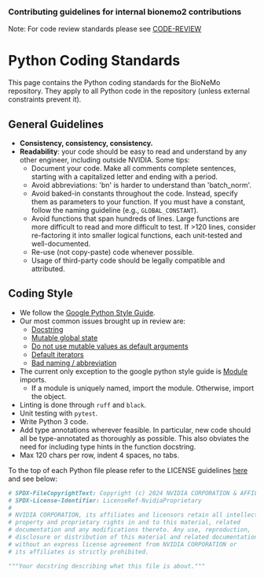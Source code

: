 ### Contributing guidelines for internal bionemo2 contributions
Note: For code review standards please see [CODE-REVIEW](CODE-REVIEW.md)


# Python Coding Standards

This page contains the Python coding standards for the BioNeMo repository. They apply to all Python code in the repository (unless external constraints prevent it).

## General Guidelines

- **Consistency, consistency, consistency.**
- **Readability**: your code should be easy to read and understand by any other engineer, including outside NVIDIA. Some tips:
  - Document your code. Make all comments complete sentences, starting with a capitalized letter and ending with a period.
  - Avoid abbreviations: 'bn' is harder to understand than 'batch_norm'.
  - Avoid baked-in constants throughout the code. Instead, specify them as parameters to your function. If you must have a constant, follow the naming guideline (e.g., `GLOBAL_CONSTANT`).
  - Avoid functions that span hundreds of lines. Large functions are more difficult to read and more difficult to test. If >120 lines, consider re-factoring it into smaller logical functions, each unit-tested and well-documented.
  - Re-use (not copy-paste) code whenever possible.
  - Usage of third-party code should be legally compatible and attributed.

## Coding Style

- We follow the [Google Python Style Guide](https://google.github.io/styleguide/pyguide.html).
- Our most common issues brought up in review are:
  - [Docstring](https://google.github.io/styleguide/pyguide.html#381-docstrings)
  - [Mutable global state](https://google.github.io/styleguide/pyguide.html#25-mutable-global-state)
  - [Do not use mutable values as default arguments](https://google.github.io/styleguide/pyguide.html#212-default-argument-values)
  - [Default iterators](https://google.github.io/styleguide/pyguide.html#28-default-iterators-and-operators)
  - [Bad naming / abbreviation](https://google.github.io/styleguide/pyguide.html#316-naming)
- The current only exception to the google python style guide is [Module](https://google.github.io/styleguide/pyguide.html#22-imports) imports.
  - If a module is uniquely named, import the module. Otherwise, import the object.
- Linting is done through `ruff` and `black`.
- Unit testing with `pytest`.
- Write Python 3 code.
- Add type annotations wherever feasible. In particular, new code should all be type-annotated as thoroughly as possible. This also obviates the need for including type hints in the function docstring.
- Max 120 chars per row, indent 4 spaces, no tabs.

To the top of each Python file please refer to the LICENSE guidelines [here](https://gitlab-master.nvidia.com/clara-discovery/infra-bionemo/-/blob/main/src/infra_bionemo/license_check.py?ref_type=heads) and see below:

```python
# SPDX-FileCopyrightText: Copyright (c) 2024 NVIDIA CORPORATION & AFFILIATES. All rights reserved.
# SPDX-License-Identifier: LicenseRef-NvidiaProprietary
#
# NVIDIA CORPORATION, its affiliates and licensors retain all intellectual
# property and proprietary rights in and to this material, related
# documentation and any modifications thereto. Any use, reproduction,
# disclosure or distribution of this material and related documentation
# without an express license agreement from NVIDIA CORPORATION or
# its affiliates is strictly prohibited.

"""Your docstring describing what this file is about."""
